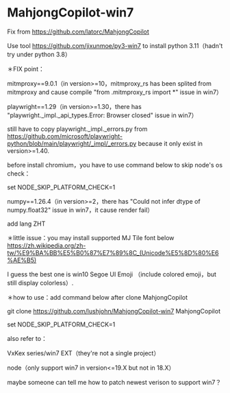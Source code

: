# MahjongCopilot-win7

Fix from https://github.com/latorc/MahjongCopilot

Use tool https://github.com/jixunmoe/py3-win7 to install python 3.11（hadn't try under python 3.8）

＊FIX point：

mitmproxy==9.0.1（in version>=10，mitmproxy_rs has been splited from mitmproxy and cause compile "from .mitmproxy_rs import *" issue in win7）


playwright==1.29（in version>=1.30，there has "playwright._impl._api_types.Error: Browser closed" issue in win7）

still have to copy playwright._impl._errors.py from https://github.com/microsoft/playwright-python/blob/main/playwright/_impl/_errors.py because it only exist in version>=1.40.

before install chromium，you have to use command below to skip node's os check：

set NODE_SKIP_PLATFORM_CHECK=1


numpy==1.26.4（in version>=2，there has "Could not infer dtype of numpy.float32" issue in win7，it cause render fail）


add lang ZHT


＊little issue：you may install supported MJ Tile font below https://zh.wikipedia.org/zh-tw/%E9%BA%BB%E5%B0%87%E7%89%8C_(Unicode%E5%8D%80%E6%AE%B5)

I guess the best one is win10 Segoe UI Emoji （include colored emoji，but still display colorless）.


＊how to use：add command below after clone MahjongCopilot

git clone https://github.com/lushjohn/MahjongCopilot-win7 MahjongCopilot

set NODE_SKIP_PLATFORM_CHECK=1


also refer to：

VxKex series/win7 EXT（they're not a single project）

node（only support win7 in version<=19.X but not in 18.X）


maybe someone can tell me how to patch newest verison to support win7？
